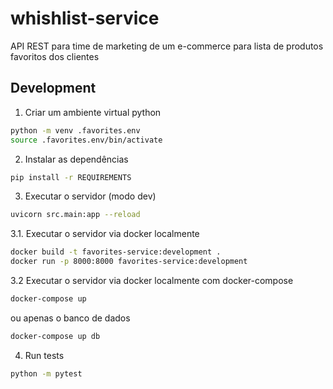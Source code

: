 # whishlist-service

API REST para time de marketing de um e-commerce para lista de produtos favoritos dos clientes

## Development

1. Criar um ambiente virtual python

```bash
python -m venv .favorites.env
source .favorites.env/bin/activate
```

2. Instalar as dependências

```bash
pip install -r REQUIREMENTS
```

3. Executar o servidor (modo dev)

```bash
uvicorn src.main:app --reload
```

3.1. Executar o servidor via docker localmente

```bash
docker build -t favorites-service:development .
docker run -p 8000:8000 favorites-service:development
```

3.2 Executar o servidor via docker localmente com docker-compose

```bash
docker-compose up
```

ou apenas o banco de dados

```bash
docker-compose up db
```

4. Run tests

```bash
python -m pytest
```

